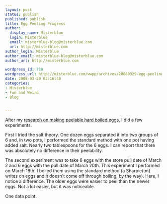 ```yaml
---
layout: post
status: publish
published: publish
title: Egg Peeling Progress
author:
  display_name: Misterblue
  login: Misterblue
  email: misterblue-blog@misterblue.com
  url: http://misterblue.com
author_login: Misterblue
author_email: misterblue-blog@misterblue.com
author_url: http://misterblue.com

wordpress_id: 710
wordpress_url: http://misterblue.com/wwpp/archives/20080329-egg-peeling-progress
date: 2008-03-29 03:16:48
categories:
- Misterblue
- Fun and Weird
- Blog


---
```

After my <a href="http://misterblue.com/wwpp/archives/20080217-question-of-our-time-making-peelable-hard-boiled-eggs">research on making peelable hard boiled eggs</a>, I did a few experiments.

First I tried the salt theory. One dozen eggs separated it into two groups of 6 and, in two pots, I performed the standard method with one pot having added salt. Nearly two tablespoons for the 6 eggs. I can report that there was absolutely no difference in their peelability.

The second experiment was to take 6 eggs with the store pull date of March 2 and 6 eggs with the pull date of March 20th. This experiment I performed on March 18th. I boiled them using the standard method (a Sharpie(tm) writes on eggs and it doesn't come off through boiling, by the way). Here, I notice a difference. The older eggs were  easier to peel than the newer eggs. Not a lot easier, but it was noticeable.

One data point.
